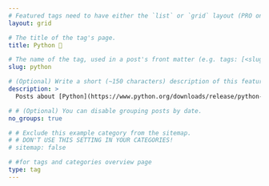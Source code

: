 ```yaml
---
# Featured tags need to have either the `list` or `grid` layout (PRO only).
layout: grid

# The title of the tag's page.
title: Python 🐍

# The name of the tag, used in a post's front matter (e.g. tags: [<slug>]).
slug: python

# (Optional) Write a short (~150 characters) description of this featured tag.
description: >
  Posts about [Python](https://www.python.org/downloads/release/python-3113/) 🐍 programming.

# # (Optional) You can disable grouping posts by date.
no_groups: true

# # Exclude this example category from the sitemap.
# # DON'T USE THIS SETTING IN YOUR CATEGORIES!
# sitemap: false

# #for tags and categories overview page
type: tag
---
```


<!--

<div id="markdown-toc" style="background: url('https://user-images.githubusercontent.com/11718525/197611877-583a0bb2-a8fb-4275-8827-39f2f06ade6c.png') no-repeat top center fixed;background-size: contain;min-height:30rem;"></div>

-->
